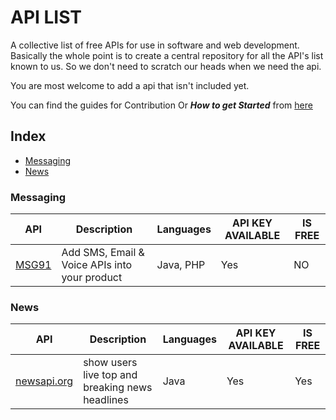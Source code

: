 # API LIST

A collective list of free APIs for use in software and web development.
Basically the whole point is to create a central repository for all the API's list known to us.
So we don't need to scratch our heads when we need the api.

You are most welcome to add a api that isn't included yet.

You can find the guides for Contribution Or ***How to get Started*** from [here](CONTRIBUTING.md)

## Index

* [Messaging](#message)
* [News](#news)

### Messaging
API | Description | Languages | API KEY AVAILABLE | IS FREE
|---|---|---|---|---|
| [MSG91](/messaging/msg91/) | Add SMS, Email & Voice APIs into your product | Java, PHP | Yes | NO |

### News
API | Description | Languages | API KEY AVAILABLE | IS FREE
|---|---|---|---|---|
| [newsapi.org](/messaging/newsapi/) | show users live top and breaking news headlines | Java | Yes | Yes|
